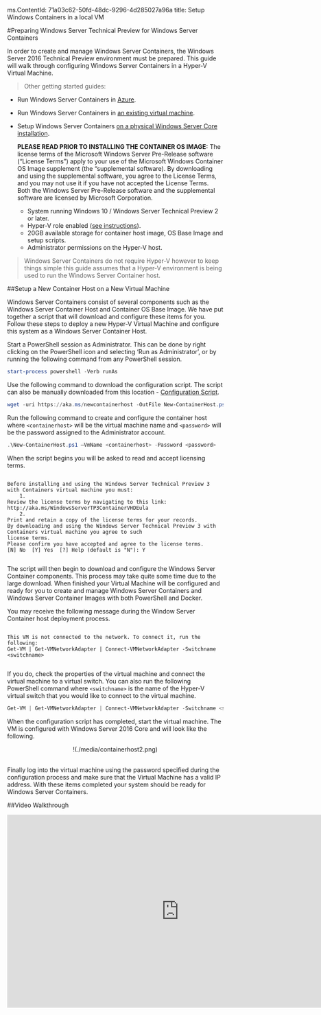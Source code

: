 ms.ContentId: 71a03c62-50fd-48dc-9296-4d285027a96a
title: Setup Windows Containers in a local VM

#Preparing Windows Server Technical Preview for Windows Server Containers

In order to create and manage Windows Server Containers, the Windows Server 2016 Technical Preview environment must be prepared.
This guide will walk through configuring Windows Server Containers in a Hyper-V Virtual Machine.

> Other getting started guides:
> 

*   Run Windows Server Containers in [Azure](./azure_setup.md).
*   Run Windows Server Containers in [an existing virtual machine](./inplace_setup.md).
*   Setup Windows Server Containers [on a physical Windows Server Core installation](./inplace_setup.md).
    
    **PLEASE READ PRIOR TO INSTALLING THE CONTAINER OS IMAGE:**  The license terms of the Microsoft Windows Server Pre-Release software (“License Terms”) apply to your use of the Microsoft Windows Container OS Image supplement (the “supplemental software).
    By downloading and using the supplemental software, you agree to the License Terms, and you may not use it if you have not accepted the License Terms.
    Both the Windows Server Pre-Release software and the supplemental software are licensed by Microsoft Corporation.
    
    *   System running Windows 10 / Windows Server Technical Preview 2 or later.
    *   Hyper-V role enabled ([see instructions](https://msdn.microsoft.com/virtualization/hyperv_on_windows/quick_start/walkthrough_install#UsingPowerShell)).
    *   20GB available storage for container host image, OS Base Image and setup scripts.
    *   Administrator permissions on the Hyper-V host.

> Windows Server Containers do not require Hyper-V however to keep things simple this guide assumes that a Hyper-V environment is being used to run the Windows Server Container host.
> 

##Setup a New Container Host on a New Virtual Machine

Windows Server Containers consist of several components such as the Windows Server Container Host and Container OS Base Image.
We have put together a script that will download and configure these items for you.
Follow these steps to deploy a new Hyper-V Virtual Machine and configure this system as a Windows Server Container Host.

Start a PowerShell session as Administrator.
This can be done by right clicking on the PowerShell icon and selecting ‘Run as Administrator’, or by running the following command from any PowerShell session.

``` powershell
start-process powershell -Verb runAs


```

Use the following command to download the configuration script. The script can also be manually downloaded from this location - [Configuration Script](http://aka.ms/newcontainerhost).

``` PowerShell
wget -uri https://aka.ms/newcontainerhost -OutFile New-ContainerHost.ps1

```

Run the following command to create and configure the container host where `<containerhost>` will be the virtual machine name and `<password>` will be the password assigned to the Administrator account.

``` powershell
.\New-ContainerHost.ps1 –VmName <containerhost> -Password <password>


```

When the script begins you will be asked to read and accept licensing terms.


```

Before installing and using the Windows Server Technical Preview 3 with Containers virtual machine you must:
    1.
Review the license terms by navigating to this link: http://aka.ms/WindowsServerTP3ContainerVHDEula
    2.
Print and retain a copy of the license terms for your records.
By downloading and using the Windows Server Technical Preview 3 with Containers virtual machine you agree to such
license terms.
Please confirm you have accepted and agree to the license terms.
[N] No  [Y] Yes  [?] Help (default is "N"): Y


```

The script will then begin to download and configure the Windows Server Container components. This process may take quite some time due to the large download. When finished your Virtual Machine will be configured and ready for you to create and manage Windows Server Containers and Windows Server Container Images with both PowerShell and Docker.  

You may receive the following message during the Window Server Container host deployment process. 

```

This VM is not connected to the network. To connect it, run the following:
Get-VM | Get-VMNetworkAdapter | Connect-VMNetworkAdapter -Switchname <switchname>


```
If you do, check the properties of the virtual machine and connect the virtual machine to a virtual switch. You can also run the following PowerShell command where `<switchname>` is the name of the Hyper-V virtual switch that you would like to connect to the virtual machine.

``` powershell 
Get-VM | Get-VMNetworkAdapter | Connect-VMNetworkAdapter -Switchname <switchname>

```

When the configuration script has completed, start the virtual machine.
The VM is configured with Windows Server 2016 Core and will look like the following.

<center>!(./media/containerhost2.png)</center><br />

Finally log into the virtual machine using the password specified during the configuration process and make sure that the Virtual Machine has a valid IP address.
With these items completed your system should be ready for Windows Server Containers.

##Video Walkthrough

<iframe src="https://channel9.msdn.com/Blogs/containers/Quick-Start-Configure-Windows-Server-Containers-on-a-Local-System/player" width="800" height="450" allowFullScreen="true" frameBorder="0" scrolling="no" caps_internal_Id="e1a965dd-d5a0-471c-8398-44428c191e7f" />

##Next Steps - Start Using Containers

Now that you have a Windows Server 2016 system running the Windows Server Container feature jump to the following guides to begin working with Windows Server Containers and Windows Server Container images.

[Quick Start: Windows Server Containers and Docker](./manage_docker.md)

[Quick Start: Windows Server Containers and PowerShell](./manage_powershell.md)

-------------------

[Back to Container Home](../containers_welcome.md)[Known Issues for Current Release](../about/work_in_progress.md)


